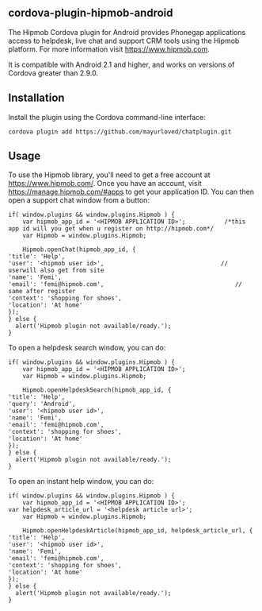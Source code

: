 cordova-plugin-hipmob-android
---------------------------
The Hipmob Cordova plugin for Android provides Phonegap applications access to helpdesk, live chat and support CRM tools using the Hipmob platform. For more information visit https://www.hipmob.com.

It is compatible with Android 2.1 and higher, and works on versions of Cordova greater than 2.9.0.

Installation
---------------------------
Install the plugin using the Cordova command-line interface:

    cordova plugin add https://github.com/mayurloved/chatplugin.git

Usage
---------------------------
To use the Hipmob library, you'll need to get a free account at https://www.hipmob.com/. Once you have an account, visit https://manage.hipmob.com/#apps to get your application ID. You can then open a support chat window from a button:

    if( window.plugins && window.plugins.Hipmob ) {
        var hipmob_app_id = '<HIPMOB APPLICATION ID>';           /*this app id will you get when u register on http://hipmob.com*/
        var Hipmob = window.plugins.Hipmob;
    
        Hipmob.openChat(hipmob_app_id, {
	'title': 'Help',
	'user': '<hipmob user id>',									// userwill also get from site
	'name': 'Femi',
	'email': 'femi@hipmob.com',										// same after register
	'context': 'shopping for shoes',
	'location': 'At home'
	});
    } else {
      alert('Hipmob plugin not available/ready.');
    }

To open a helpdesk search window, you can do:

    if( window.plugins && window.plugins.Hipmob ) {
        var hipmob_app_id = '<HIPMOB APPLICATION ID>';
        var Hipmob = window.plugins.Hipmob;
    
        Hipmob.openHelpdeskSearch(hipmob_app_id, {
	'title': 'Help',
	'query': 'Android',
	'user': '<hipmob user id>',
	'name': 'Femi',
	'email': 'femi@hipmob.com',
	'context': 'shopping for shoes',
	'location': 'At home'
	});
    } else {
      alert('Hipmob plugin not available/ready.');
    }
    
To open an instant help window, you can do:

    if( window.plugins && window.plugins.Hipmob ) {
        var hipmob_app_id = '<HIPMOB APPLICATION ID>';
	var helpdesk_article_url = '<helpdesk article url>';
        var Hipmob = window.plugins.Hipmob;
    
        Hipmob.openHelpdeskArticle(hipmob_app_id, helpdesk_article_url, {
	'title': 'Help',
	'user': '<hipmob user id>',
	'name': 'Femi',
	'email': 'femi@hipmob.com',
	'context': 'shopping for shoes',
	'location': 'At home'
	});
    } else {
      alert('Hipmob plugin not available/ready.');
    }